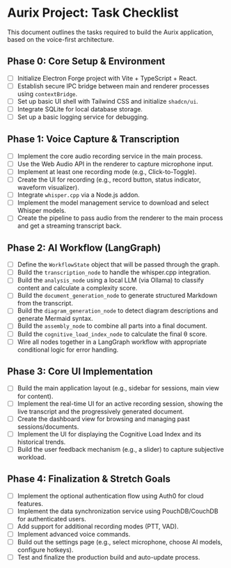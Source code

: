 # Aurix Project: Task Checklist

This document outlines the tasks required to build the Aurix application, based on the voice-first architecture.

## Phase 0: Core Setup & Environment
- [ ] Initialize Electron Forge project with Vite + TypeScript + React.
- [ ] Establish secure IPC bridge between main and renderer processes using `contextBridge`.
- [ ] Set up basic UI shell with Tailwind CSS and initialize `shadcn/ui`.
- [ ] Integrate SQLite for local database storage.
- [ ] Set up a basic logging service for debugging.

## Phase 1: Voice Capture & Transcription
- [ ] Implement the core audio recording service in the main process.
- [ ] Use the Web Audio API in the renderer to capture microphone input.
- [ ] Implement at least one recording mode (e.g., Click-to-Toggle).
- [ ] Create the UI for recording (e.g., record button, status indicator, waveform visualizer).
- [ ] Integrate `whisper.cpp` via a Node.js addon.
- [ ] Implement the model management service to download and select Whisper models.
- [ ] Create the pipeline to pass audio from the renderer to the main process and get a streaming transcript back.

## Phase 2: AI Workflow (LangGraph)
- [ ] Define the `WorkflowState` object that will be passed through the graph.
- [ ] Build the `transcription_node` to handle the whisper.cpp integration.
- [ ] Build the `analysis_node` using a local LLM (via Ollama) to classify content and calculate a complexity score.
- [ ] Build the `document_generation_node` to generate structured Markdown from the transcript.
- [ ] Build the `diagram_generation_node` to detect diagram descriptions and generate Mermaid syntax.
- [ ] Build the `assembly_node` to combine all parts into a final document.
- [ ] Build the `cognitive_load_index_node` to calculate the final θ score.
- [ ] Wire all nodes together in a LangGraph workflow with appropriate conditional logic for error handling.

## Phase 3: Core UI Implementation
- [ ] Build the main application layout (e.g., sidebar for sessions, main view for content).
- [ ] Implement the real-time UI for an active recording session, showing the live transcript and the progressively generated document.
- [ ] Create the dashboard view for browsing and managing past sessions/documents.
- [ ] Implement the UI for displaying the Cognitive Load Index and its historical trends.
- [ ] Build the user feedback mechanism (e.g., a slider) to capture subjective workload.

## Phase 4: Finalization & Stretch Goals
- [ ] Implement the optional authentication flow using Auth0 for cloud features.
- [ ] Implement the data synchronization service using PouchDB/CouchDB for authenticated users.
- [ ] Add support for additional recording modes (PTT, VAD).
- [ ] Implement advanced voice commands.
- [ ] Build out the settings page (e.g., select microphone, choose AI models, configure hotkeys).
- [ ] Test and finalize the production build and auto-update process.
